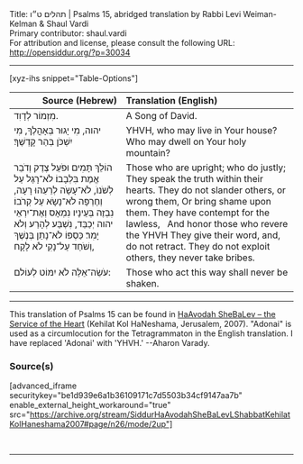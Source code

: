 <html>
<head></head>
<body>
Title: תהלים ט״ו | Psalms 15, abridged translation by Rabbi Levi Weiman-Kelman & Shaul Vardi<br />
Primary contributor: shaul.vardi<br />
For attribution and license, please consult the following URL: <a href="http://opensiddur.org/?p=30034">http://opensiddur.org/?p=30034</a>
<p />
<hr />

[xyz-ihs snippet="Table-Options"]<table style="margin-left: auto; margin-right: auto;" class="draggable">
<thead><tr><th id="x" style="text-align: right;">Source (Hebrew)</th><th style="text-align: left;">Translation (English)</th></tr></thead>
<tbody>
<tr><td style="vertical-align:top;">
<div class="liturgy" lang="he">
מִזְמוֹר לְדָוִד. 
</span></div></td>
 
<td style="vertical-align:top;">
<div class="english" lang="en">
A Song of David.
</div></td></tr>


<tr><td style="vertical-align:top;">
<div class="liturgy" lang="he">
יהוה, מִי יָגוּר בְּאָהֳלֶךָ, 
מִי יִשְׁכֹּן בְּהַר קָדְשֶׁךָ׃ 
</span></div></td>
 
<td style="vertical-align:top;">
<div class="english" lang="en">
YHVH, who may live in Your house?
Who may dwell on Your holy mountain?
</div></td></tr>


<tr><td style="vertical-align:top;">
<div class="liturgy" lang="he">
הוֹלֵךְ תָּמִים וּפֹעֵל צֶדֶק 
וְדֹבֵר אֱמֶת בִּלְבָבוֹ׃ 
לֹא־רָגַל עַל לְשֹׁנוֺ, 
לֹא־עָשָֹה לְרֵעֵהוּ רָעָה, וְחֶרְפָּה 
לֹא־נָשָֹא עַל קְרֹבוֹ׃ 
נִבְזֶה בְּעֵינָיו נִמְאָס 
וְאֶת־יִרְאֵי יהוה יְכַבֵּד, 
נִשְׁבַּע לְהָרַע וְלֹא יָמִר׃ 
כַּסְפּוֹ לֹא־נָתַן בְּנֶשֶׁךְ 
וְשֹׁחַד עַל־נָקִי לֹא לָקָח, 
</span></div></td>
 
<td style="vertical-align:top;">
<div class="english" lang="en">
Those who are upright; who do justly;
They speak the truth within their hearts.
They do not slander others, or wrong them,
Or bring shame upon them.
They have contempt for the lawless,
&nbsp;
And honor those who revere the YHVH
They give their word, and, do not retract.
They do not exploit others, 
they never take bribes.
</div></td></tr>


<tr><td style="vertical-align:top;">
<div class="liturgy" lang="he">
עֹשֵׂה־אֵלֶּה לֹא יִמּוֹט לְעוֹלם:
</span></div></td>
 
<td style="vertical-align:top;">
<div class="english" lang="en">
Those who act this way shall never be shaken.
</div></td></tr>
</tbody></table>

<hr />

This translation of Psalms 15 can be found in <a href="http://opensiddur.org/?p=12061">HaAvodah SheBaLev – the Service of the Heart</a> (Kehilat Kol HaNeshama, Jerusalem, 2007). "Adonai" is used as a circumlocution for the Tetragrammaton in the English translation.  I have replaced 'Adonai' with 'YHVH.' --Aharon Varady.

<h3>Source(s)</h3>

[advanced_iframe securitykey="be1d939e6a1b36109171c7d5503b34cf9147aa7b" enable_external_height_workaround="true" src="https://archive.org/stream/SiddurHaAvodahSheBaLevLShabbatKehilatKolHaneshama2007#page/n26/mode/2up"]

&nbsp;

<hr />

&nbsp;
</body>
</html>